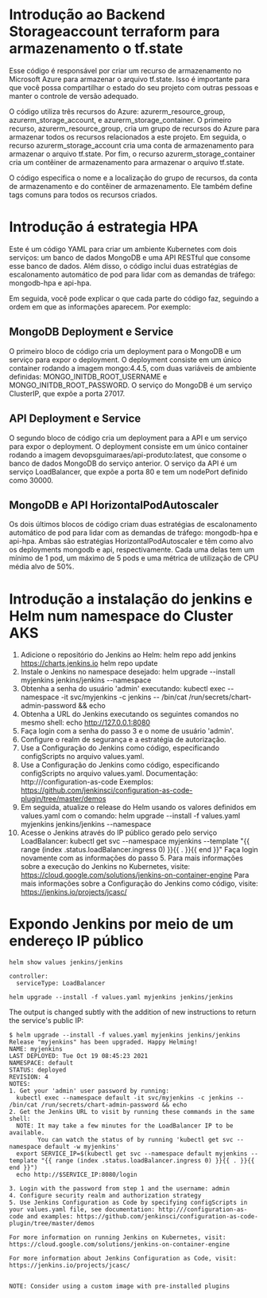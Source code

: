 # Introdução ao Backend Storageaccount terraform para armazenamento o tf.state

Esse código é responsável por criar um recurso de armazenamento no Microsoft Azure para armazenar o arquivo tf.state. Isso é importante para que você possa compartilhar o estado do seu projeto com outras pessoas e manter o controle de versão adequado.

O código utiliza três recursos do Azure: azurerm_resource_group, azurerm_storage_account, e azurerm_storage_container. O primeiro recurso, azurerm_resource_group, cria um grupo de recursos do Azure para armazenar todos os recursos relacionados a este projeto. Em seguida, o recurso azurerm_storage_account cria uma conta de armazenamento para armazenar o arquivo tf.state. Por fim, o recurso azurerm_storage_container cria um contêiner de armazenamento para armazenar o arquivo tf.state.

O código especifica o nome e a localização do grupo de recursos, da conta de armazenamento e do contêiner de armazenamento. Ele também define tags comuns para todos os recursos criados.

# Introdução á estrategia HPA

Este é um código YAML para criar um ambiente Kubernetes com dois serviços: um banco de dados MongoDB e uma API RESTful que consome esse banco de dados. Além disso, o código inclui duas estratégias de escalonamento automático de pod para lidar com as demandas de tráfego: mongodb-hpa e api-hpa.

Em seguida, você pode explicar o que cada parte do código faz, seguindo a ordem em que as informações aparecem. Por exemplo:

## MongoDB Deployment e Service

O primeiro bloco de código cria um deployment para o MongoDB e um serviço para expor o deployment. O deployment consiste em um único container rodando a imagem mongo:4.4.5, com duas variáveis de ambiente definidas: MONGO_INITDB_ROOT_USERNAME e MONGO_INITDB_ROOT_PASSWORD. O serviço do MongoDB é um serviço ClusterIP, que expõe a porta 27017.

## API Deployment e Service

O segundo bloco de código cria um deployment para a API e um serviço para expor o deployment. O deployment consiste em um único container rodando a imagem devopsguimaraes/api-produto:latest, que consome o banco de dados MongoDB do serviço anterior. O serviço da API é um serviço LoadBalancer, que expõe a porta 80 e tem um nodePort definido como 30000.

## MongoDB e API HorizontalPodAutoscaler

Os dois últimos blocos de código criam duas estratégias de escalonamento automático de pod para lidar com as demandas de tráfego: mongodb-hpa e api-hpa. Ambas são estratégias HorizontalPodAutoscaler e têm como alvo os deployments mongodb e api, respectivamente. Cada uma delas tem um mínimo de 1 pod, um máximo de 5 pods e uma métrica de utilização de CPU média alvo de 50%.

# Introdução a instalação do jenkins e Helm num namespace do Cluster AKS

1. Adicione o repositório do Jenkins ao Helm:
   helm repo add jenkins https://charts.jenkins.io
   helm repo update
2. Instale o Jenkins no namespace desejado:
   helm upgrade --install myjenkins jenkins/jenkins --namespace <namespace>
3. Obtenha a senha do usuário 'admin' executando:
   kubectl exec --namespace <namespace> -it svc/myjenkins -c jenkins -- /bin/cat /run/secrets/chart-admin-password && echo
4. Obtenha a URL do Jenkins executando os seguintes comandos no mesmo shell:
   echo http://127.0.0.1:8080
5. Faça login com a senha do passo 3 e o nome de usuário 'admin'.
6. Configure o realm de segurança e a estratégia de autorização.
7. Use a Configuração do Jenkins como código, especificando configScripts no arquivo values.yaml.
8. Use a Configuração do Jenkins como código, especificando configScripts no arquivo values.yaml.
   Documentação: http:///configuration-as-code
   Exemplos: https://github.com/jenkinsci/configuration-as-code-plugin/tree/master/demos
9. Em seguida, atualize o release do Helm usando os valores definidos em values.yaml com o comando:
   helm upgrade --install -f values.yaml myjenkins jenkins/jenkins --namespace <namespace>
10. Acesse o Jenkins através do IP público gerado pelo serviço LoadBalancer:
    kubectl get svc --namespace <namespace> myjenkins --template "{{ range (index .status.loadBalancer.ingress 0) }}{{ . }}{{ end }}"
    Faça login novamente com as informações do passo 5.
    Para mais informações sobre a execução do Jenkins no Kubernetes, visite:
    https://cloud.google.com/solutions/jenkins-on-container-engine
    Para mais informações sobre a Configuração do Jenkins como código, visite:
    https://jenkins.io/projects/jcasc/

# Expondo Jenkins por meio de um endereço IP público

<pre><code class="language-yaml">helm show values jenkins/jenkins
</code></pre>

<pre><code class="language-yaml">controller:
  serviceType: LoadBalancer
</code></pre>

<pre><code class="language-bash">helm upgrade --install -f values.yaml myjenkins jenkins/jenkins
</code></pre>
<p>The output is changed subtly with the addition of new instructions to return the service's public IP:</p>

<pre><code class="language-bash">$ helm upgrade --install -f values.yaml myjenkins jenkins/jenkins
Release &quot;myjenkins&quot; has been upgraded. Happy Helming!
NAME: myjenkins
LAST DEPLOYED: Tue Oct 19 08:45:23 2021
NAMESPACE: default
STATUS: deployed
REVISION: 4
NOTES:
1. Get your 'admin' user password by running:
  kubectl exec --namespace default -it svc/myjenkins -c jenkins -- /bin/cat /run/secrets/chart-admin-password &amp;&amp; echo
2. Get the Jenkins URL to visit by running these commands in the same shell:
  NOTE: It may take a few minutes for the LoadBalancer IP to be available.
        You can watch the status of by running 'kubectl get svc --namespace default -w myjenkins'
  export SERVICE_IP=$(kubectl get svc --namespace default myjenkins --template &quot;{{ range (index .status.loadBalancer.ingress 0) }}{{ . }}{{ end }}&quot;)
  echo http://$SERVICE_IP:8080/login

3. Login with the password from step 1 and the username: admin
4. Configure security realm and authorization strategy
5. Use Jenkins Configuration as Code by specifying configScripts in your values.yaml file, see documentation: http:///configuration-as-code and examples: https://github.com/jenkinsci/configuration-as-code-plugin/tree/master/demos

For more information on running Jenkins on Kubernetes, visit:
https://cloud.google.com/solutions/jenkins-on-container-engine

For more information about Jenkins Configuration as Code, visit:
https://jenkins.io/projects/jcasc/


NOTE: Consider using a custom image with pre-installed plugins
</code></pre>
